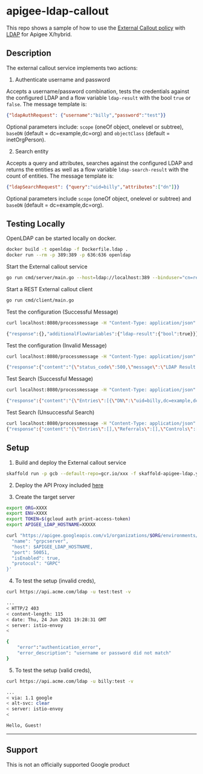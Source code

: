 # apigee-ldap-callout

This repo shows a sample of how to use the [External Callout policy](https://cloud.google.com/apigee/docs/api-platform/reference/policies/external-callout-policy) with [LDAP](https://github.com/go-ldap/ldap) for Apigee X/hybrid.

## Description

The external callout service implements two actions:

1. Authenticate username and password

Accepts a username/password combination, tests the credentials against the configured LDAP and a flow variable `ldap-result` with the bool `true` or `false`. The message template is:

```json
{"ldapAuthRequest": {"username":"billy","password":"test"}}
```

Optional parameters include: `scope` (oneOf object, onelevel or subtree), `baseDN` (default = dc=example,dc=org) and `objectClass` (default = inetOrgPerson).

2. Search entity

Accepts a query and attributes, searches against the configured LDAP and returns the entities as well as a flow variable `ldap-search-result` with the count of entities. The message template is:

```json
{"ldapSearchRequest": {"query":"uid=billy","attributes":["dn"]}}
```

Optional parameters include `scope` (oneOf object, onelevel or subtree) and `baseDN` (default = dc=example,dc=org).

## Testing Locally

OpenLDAP can be started locally on docker. 

```sh
docker build -t openldap -f Dockerfile.ldap .
docker run --rm -p 389:389 -p 636:636 openldap
```

Start the External callout service

```sh
go run cmd/server/main.go --host=ldap://localhost:389 --binduser="cn=readonly,dc=example,dc=org" --bindpasswd=passwr0rd!
```

Start a REST External callout client

```sh
go run cmd/client/main.go
```

Test the configuration (Successful Message)

```sh
curl localhost:8080/processmessage -H "Content-Type: application/json" -d '{"ldapAuthRequest": {"username":"billy","password":"test"}}'

{"response":{},"additionalFlowVariables":{"ldap-result":{"bool":true}}}
```

Test the configuration (Invalid Message)

```sh
curl localhost:8080/processmessage -H "Content-Type: application/json" -d '{"ldapAuthRequest": {"username":"billy","password":"test123"}}'

{"response":{"content":"{\"status_code\":500,\"message\":\"LDAP Result Code 49 \\\"Invalid Credentials\\\": \"}"},"additionalFlowVariables":{"ldap-result":{"bool":false}}}
```

Test Search (Successful Message)

```sh
curl localhost:8080/processmessage -H "Content-Type: application/json" -d '{"ldapSearchRequest": {"query":"uid=billy","attributes":["dn"]}}'

{"response":{"content":"{\"Entries\":[{\"DN\":\"uid=billy,dc=example,dc=org\",\"Attributes\":null}],\"Referrals\":[],\"Controls\":[]}"},"additionalFlowVariables":{"ldap-search-count":{"int32":1}}}
```

Test Search (Unsuccessful Search)

```sh
curl localhost:8080/processmessage -H "Content-Type: application/json" -d '{"ldapSearchRequest": {"query":"uid=bill","attributes":["dn"]}}'
{"response":{"content":"{\"Entries\":[],\"Referrals\":[],\"Controls\":[]}"},"additionalFlowVariables":{"ldap-search-count":{"int32":0}}}
```

## Setup

1. Build and deploy the External callout service

```sh
skaffold run -p gcb --default-repo=gcr.io/xxx -f skaffold-apigee-ldap.yaml
```

2. Deploy the API Proxy included [here](./apiproxy)

3. Create the target server

```sh
export ORG=XXXX
export ENV=XXXX
export TOKEN=$(gcloud auth print-access-token)
export APIGEE_LDAP_HOSTNAME=XXXXX

curl "https://apigee.googleapis.com/v1/organizations/$ORG/environments/$ENV/targetservers" -X POST -H "Authorization: Bearer $TOKEN" -H "Content-Type: application/json" --data-raw '{
  "name": "grpcserver",
  "host": $APIGEE_LDAP_HOSTNAME,
  "port": 50051,
  "isEnabled": true,
  "protocol": "GRPC"
}'
```

4. To test the setup (invalid creds),

```sh
curl https://api.acme.com/ldap -u test:test -v

...
< HTTP/2 403
< content-length: 115
< date: Thu, 24 Jun 2021 19:28:31 GMT
< server: istio-envoy
<

{
    "error":"authentication_error",
    "error_description": "username or password did not match"
}
```

5. To test the setup (valid creds),

```sh
curl https://api.acme.com/ldap -u billy:test -v

...
< via: 1.1 google
< alt-svc: clear
< server: istio-envoy
<

Hello, Guest!
```

___

## Support

This is not an officially supported Google product